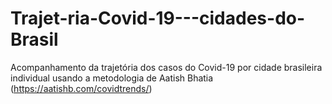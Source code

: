 # Trajet-ria-Covid-19---cidades-do-Brasil
Acompanhamento da trajetória dos casos do Covid-19 por cidade brasileira individual usando a metodologia de Aatish Bhatia (https://aatishb.com/covidtrends/)
